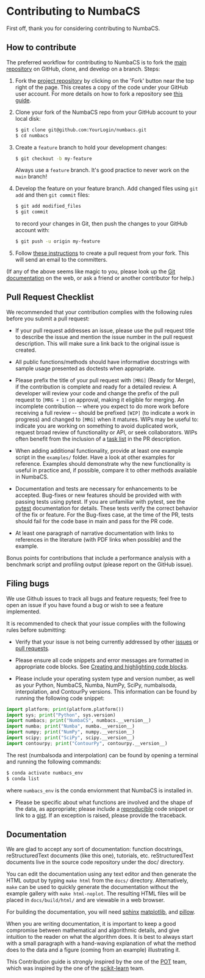Contributing to NumbaCS
=======================


First off, thank you for considering contributing to NumbaCS.

How to contribute
-----------------

The preferred workflow for contributing to NumbaCS is to fork the
[main repository](https://github.com/alb3rtjarvis/NumbaCS) on
GitHub, clone, and develop on a branch. Steps:

1. Fork the [project repository](https://github.com/alb3rtjarvis/NumbaCS)
   by clicking on the 'Fork' button near the top right of the page. This creates
   a copy of the code under your GitHub user account. For more details on
   how to fork a repository see [this guide](https://help.github.com/articles/fork-a-repo/).

2. Clone your fork of the NumbaCS repo from your GitHub account to your local disk:

   ```bash
   $ git clone git@github.com:YourLogin/numbacs.git
   $ cd numbacs
   ```

3. Create a ``feature`` branch to hold your development changes:

   ```bash
   $ git checkout -b my-feature
   ```

   Always use a ``feature`` branch. It's good practice to never work on the ``main`` branch!

4. Develop the feature on your feature branch. Add changed files using ``git add`` and then ``git commit`` files:

   ```bash
   $ git add modified_files
   $ git commit
   ```

   to record your changes in Git, then push the changes to your GitHub account with:

   ```bash
   $ git push -u origin my-feature
   ```

5. Follow [these instructions](https://help.github.com/articles/creating-a-pull-request-from-a-fork)
to create a pull request from your fork. This will send an email to the committers.

(If any of the above seems like magic to you, please look up the
[Git documentation](https://git-scm.com/documentation) on the web, or ask a friend or another contributor for help.)

Pull Request Checklist
----------------------

We recommended that your contribution complies with the
following rules before you submit a pull request:

-  If your pull request addresses an issue, please use the pull request title
   to describe the issue and mention the issue number in the pull request description. This will make sure a link back to the original issue is
   created.

-  All public functions/methods should have informative docstrings with sample
   usage presented as doctests when appropriate.

-  Please prefix the title of your pull request with `[MRG]` (Ready for
   Merge), if the contribution is complete and ready for a detailed review.
   A developer will review your code and change the prefix of the pull
   request to `[MRG + 1]` on approval, making it eligible
   for merging. An incomplete contribution -- where you expect to do more work before
   receiving a full review -- should be prefixed `[WIP]` (to indicate a work
   in progress) and changed to `[MRG]` when it matures. WIPs may be useful
   to: indicate you are working on something to avoid duplicated work,
   request broad review of functionality or API, or seek collaborators.
   WIPs often benefit from the inclusion of a
   [task list](https://github.com/blog/1375-task-lists-in-gfm-issues-pulls-comments)
   in the PR description.

-  When adding additional functionality, provide at least one
   example script in the ``examples/`` folder. Have a look at other
   examples for reference. Examples should demonstrate why the new
   functionality is useful in practice and, if possible, compare it
   to other methods available in NumbaCS.

-  Documentation and tests are necessary for enhancements to be
   accepted. Bug-fixes or new features should be provided with
   with passing tests using pytest. If you are unfamiliar with pytest,
   see the [pytest](https://docs.pytest.org/en/stable/) documentation for
   details. These tests verify the correct behavior of the fix or feature.
   For the Bug-fixes case, at the time of the PR, tests should fail for
   the code base in main and pass for the PR code.

-  At least one paragraph of narrative documentation with links to
   references in the literature (with PDF links when possible) and
   the example.

Bonus points for contributions that include a performance analysis with
a benchmark script and profiling output (please report on the GitHub issue).

Filing bugs
-----------
We use Github issues to track all bugs and feature requests; feel free to
open an issue if you have found a bug or wish to see a feature implemented.

It is recommended to check that your issue complies with the
following rules before submitting:

-  Verify that your issue is not being currently addressed by other
   [issues](https://github.com/alb3rtjarvis/numbacs/issues)
   or [pull requests](https://github.com/alb3rtjarvis/numbacs/pulls).

-  Please ensure all code snippets and error messages are formatted in
   appropriate code blocks.
   See [Creating and highlighting code blocks](https://help.github.com/articles/creating-and-highlighting-code-blocks).

-  Please include your operating system type and version number, as well
   as your Python, NumbaCS, Numba, NumPy, SciPy, numbalsoda, interpolation, and
   ContourPy versions. This information
   can be found by running the following code snippet:

  ```python
  import platform; print(platform.platform())
  import sys; print("Python", sys.version)
  import numbacs; print("NumbaCS", numbacs.__version__)
  import numba; print("Numba", numba.__version__)
  import numpy; print("NumPy", numpy.__version__)
  import scipy; print("SciPy", scipy.__version__)
  import contourpy; print("ContourPy", contourpy.__version__)
  ```

  The rest (numbalsoda and interpolation) can be found by opening a terminal and
  running the following commands:

  ```bash
  $ conda activate numbacs_env
  $ conda list
  ```

  where ```numbacs_env``` is the conda enviornment that NumbaCS is installed in.

-  Please be specific about what functions are involved
   and the shape of the data, as appropriate; please include a
   [reproducible](http://stackoverflow.com/help/mcve) code snippet
   or link to a [gist](https://gist.github.com). If an exception is raised,
   please provide the traceback.

Documentation
-------------

We are glad to accept any sort of documentation: function docstrings,
reStructuredText documents (like this one), tutorials, etc.
reStructuredText documents live in the source code repository under the
doc/ directory.

You can edit the documentation using any text editor and then generate
the HTML output by typing ``make html`` from the ``docs/`` directory.
Alternatively, ``make`` can be used to quickly generate the
documentation without the example gallery with `make html-noplot`. The resulting HTML files will
be placed in `docs/build/html/` and are viewable in a web browser.

For building the documentation, you will need
[sphinx](https://www.sphinx-doc.org/)
[matplotlib](http://matplotlib.org/), and
[pillow](http://pillow.readthedocs.io/en/latest/).

When you are writing documentation, it is important to keep a good
compromise between mathematical and algorithmic details, and give
intuition to the reader on what the algorithm does. It is best to always
start with a small paragraph with a hand-waving explanation of what the
method does to the data and a figure (coming from an example)
illustrating it.


This Contribution guide is strongly inspired by the one of the
[POT](https://github.com/PythonOT/POT) team, which was inspired by the one
of the [scikit-learn](https://github.com/scikit-learn/scikit-learn) team.
